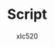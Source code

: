---
author: xlc520
title: Script
description: Script
time: 
category: Script
tags: Script
article: true
timeline: true
icon: 
password: 
---